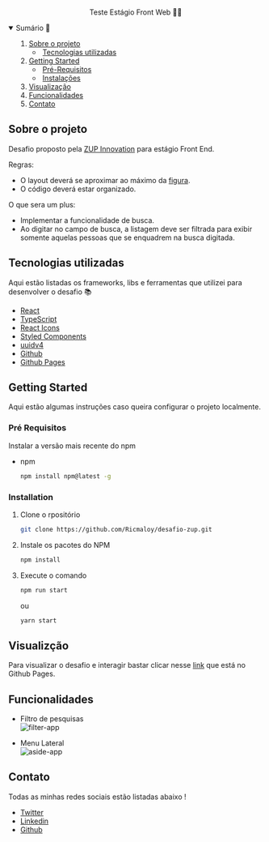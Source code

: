 <br/>
<p align="center"> Teste Estágio Front Web 👨‍💻 </p>

<details open="open"> 
    <summary>Sumário 📑<sumary>
    <ol>
    <li>
      <a href="#sobre-o-projeto">Sobre o projeto</a>
      <ul>
        <li><a href="#tecnologias-utilizadas">Tecnologias utilizadas</a></li>
      </ul>
    </li>
    <li>
      <a href="#getting-started">Getting Started</a>
      <ul>
        <li><a href="#pré-requisitos">Pré-Requisitos</a></li>
        <li><a href="#instalações">Instalações</a></li>
      </ul>
    </li>
    <li><a href="#visualização">Visualização</a></li>
    <li><a href="#funcionalidades">Funcionalidades</a></li>
    <li><a href="#Contato">Contato</a></li>
    </ol>
</details>

## Sobre o projeto

Desafio proposto pela [ZUP Innovation](https://www.zup.com.br/) para estágio Front End.

Regras:
 * O layout deverá se aproximar ao máximo da [figura](./midia/TesteEstágioFrontWeb.pdf).
 * O código deverá estar organizado.

O que sera um plus: 
 * Implementar a funcionalidade de busca.
  * Ao digitar no campo de busca, a listagem deve ser filtrada para exibir somente
    aquelas pessoas que se enquadrem na busca digitada.

## Tecnologias utilizadas

Aqui estão listadas os frameworks, libs e ferramentas que utilizei para desenvolver o desafio 📚
* [React](https://pt-br.reactjs.org/)
* [TypeScript](https://www.typescriptlang.org/)
* [React Icons](https://react-icons.github.io/react-icons/)
* [Styled Components](https://styled-components.com/)
* [uuidv4](https://www.npmjs.com/package/uuidv4)
* [Github](https://docs.github.com/pt)
* [Github Pages](https://docs.github.com/pt/github/working-with-github-pages/creating-a-github-pages-site)

## Getting Started

Aqui estão algumas instruções caso queira configurar o projeto localmente.

### Pré Requisitos

Instalar a versão mais recente do npm
* npm
  ```sh
  npm install npm@latest -g
  ```

### Installation

1. Clone o rpositório
   ```sh
   git clone https://github.com/Ricmaloy/desafio-zup.git
   ```
2. Instale os pacotes do NPM
   ```sh
   npm install
   ```
3. Execute o comando
   ```sh
   npm run start
   ```
   ou
   
   ```sh
   yarn start
   ```

## Visualizção

Para visualizar o desafio e interagir bastar clicar nesse [link](https://ricmaloy.github.io/desafio-zup/) que está no Github Pages.

## Funcionalidades   

* Filtro de pesquisas
  <br/>
  ![filter-app](https://i.imgur.com/2uoDxsP.gif)
  <br/>
    
* Menu Lateral 
  <br/>
  ![aside-app](https://i.imgur.com/btGya39.gif)
  <br/>


## Contato   

Todas as minhas redes sociais estão listadas abaixo !

* [Twitter](https://twitter.com/Ricardo_Zamboni)
* [Linkedin](https://www.linkedin.com/in/ricardo-zamboni-3906471b3/)
* [Github](https://github.com/Ricmaloy)
